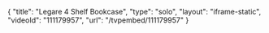 {
    "title": "Legare 4 Shelf Bookcase",
    "type": "solo",
    "layout": "iframe-static",
    "videoId": "111179957",
    "url": "\/tvpembed\/111179957"
}